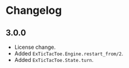 # Changelog

## 3.0.0

* License change.
* Added `ExTicTacToe.Engine.restart_from/2`.
* Added `ExTicTacToe.State.turn`.
